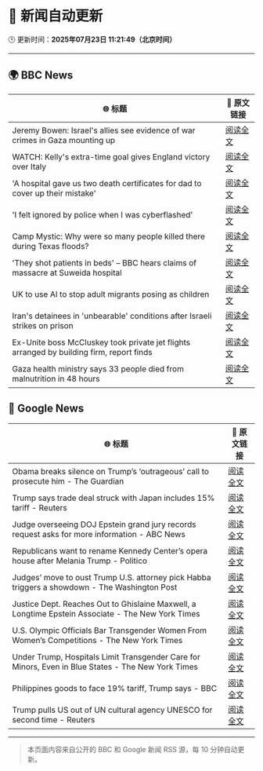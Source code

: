 # 🧠 新闻自动更新

🕒 更新时间：**2025年07月23日 11:21:49（北京时间）**

---

## 🌍 BBC News

| 🌐 标题 | 🔗 原文链接 |
|--------|-------------|
| Jeremy Bowen: Israel's allies see evidence of war crimes in Gaza mounting up | [阅读全文](https://www.bbc.com/news/articles/cp863mln0pmo) |
| WATCH: Kelly's extra-time goal gives England victory over Italy | [阅读全文](https://www.bbc.com/sport/football/videos/ckg372489wyo) |
| 'A hospital gave us two death certificates for dad to cover up their mistake' | [阅读全文](https://www.bbc.com/news/articles/c78np7l9djlo) |
| 'I felt ignored by police when I was cyberflashed' | [阅读全文](https://www.bbc.com/news/articles/cn41p1rzxllo) |
| Camp Mystic: Why were so many people killed there during Texas floods? | [阅读全文](https://www.bbc.com/news/videos/clyxk9wpw3eo) |
| 'They shot patients in beds' – BBC hears claims of massacre at Suweida hospital | [阅读全文](https://www.bbc.com/news/articles/cly84jn000do) |
| UK to use AI to stop adult migrants posing as children | [阅读全文](https://www.bbc.com/news/articles/cglzrklp8jyo) |
| Iran's detainees in 'unbearable' conditions after Israeli strikes on prison | [阅读全文](https://www.bbc.com/news/articles/c1jw3j7wydyo) |
| Ex-Unite boss McCluskey took private jet flights arranged by building firm, report finds | [阅读全文](https://www.bbc.com/news/articles/cp3kgg55410o) |
| Gaza health ministry says 33 people died from malnutrition in 48 hours | [阅读全文](https://www.bbc.com/news/articles/cq8zlx8xwjno) |

## 📰 Google News

| 🌐 标题 | 🔗 原文链接 |
|--------|-------------|
| Obama breaks silence on Trump’s ‘outrageous’ call to prosecute him - The Guardian | [阅读全文](https://news.google.com/rss/articles/CBMif0FVX3lxTE1COFhiQk9ZWUw2bkNIZk40LW8yTlpzZU5JeE5rWG4xMXpmWExib2g5V2E0S2JkVm9XNF92RmRCOU5xNW81dlpLN3QwOWUzNThwZXNLTHl2QVZ5U3U2a2J2WXRPalJZZEotLTdPNzFHamh0emhoeFlsT3ZhNnR6dTA?oc=5) |
| Trump says trade deal struck with Japan includes 15% tariff - Reuters | [阅读全文](https://news.google.com/rss/articles/CBMipgFBVV95cUxNT0xMSGVzdkVGLXpFcGhGZVA1X1ZKLU8tN3cyeEU4a0UwTmg0RGZRUGNGZWdNa2NuY1BPZ0VmbWxMcUkwZXhzOWJEcmxHZldmb3hTTXZranhGbzdrVUpaY24xMk1xSUM0NmF4czRNa2FmZ3pJMk9ibTBvRk5BeVI3TEphQXhja1BXUjNwVXZPTVJ0Sld0dUxsR2JDektHNXBEU0pObWR3?oc=5) |
| Judge overseeing DOJ Epstein grand jury records request asks for more information - ABC News | [阅读全文](https://news.google.com/rss/articles/CBMiqgFBVV95cUxOaVVfZnBWVTloYjdLcnpUMG4wRnJfRExYRlVTWVdxaF9GNzNxT3hMb2ZIckd3X0VtU1Q2S0piLVlTdXRlTDkzNnV6dEU1WG9jQ1JGM2s1S1JyMUQxYjl6SG4zTWRXOVVVOHhqQmhWbDNpRmtTMUdwUDJKVFQxX1MxZnd4VnphbGxfRWJva1NFVVVNTng1aHZZTjY4cjhvVXo5NFdWWGFSTThyUdIBrwFBVV95cUxQWDR4Z1FxeHN1b2lUT0dGMi1ObzlHLTVOelgwajFvSkN5YUd4MzNGYzhuR0hnYVNTT1dXY1VScjVjei0ta1BMYk8xSVlLUXlvVlBjWlRmWkU3c1RTTU5mQnJiYmFTbjRGaU4yWU1YUlhkRFp3TUtMbHY2TFh6QWtmMDlmMXVQZXhHMmdtUEZ2YUNfU2QxNzdHNkhPQ3lfSzBlbmpsUkJMbG05ZXlUWmxZ?oc=5) |
| Republicans want to rename Kennedy Center’s opera house after Melania Trump - Politico | [阅读全文](https://news.google.com/rss/articles/CBMimwFBVV95cUxORHh2WDNzdEtDLW1oVzNMdFlyeWdQWnBUejBJd3Z6MVBGQkFxX1dkcVlXYUNCQUVGWkFqOXpXMEVvWUpNMDdXRFZXVGFWQnhoTWNERUIyX2ZRZXJrenQxZ2JkbTl2ZmdnMnNzZjFacWtUcEdXa2w2TDlBUkZtaDQxeHlNU2puYkw5aGpYWElpZ1psRnNxZWR2SUNxYw?oc=5) |
| Judges’ move to oust Trump U.S. attorney pick Habba triggers a showdown - The Washington Post | [阅读全文](https://news.google.com/rss/articles/CBMiogFBVV95cUxNcXlNbHhpeUd4Z3lzVjJfTTZZWDRXdmNReHFoWDBJaEQ5TEVyZ2p3Yi1CMFJxN1Z1QTdMYjRCTzZhX0lzZFRCT3JjbWhFbEh5ZWFNWTBLMFkyQUJSRnNSemh5bDZ0UkJjOVRTajA4RzZaOS1VRlJBaDRqMVB2cWR4b2JOM1VJdkpEWDJYMHN4TkhPZFhDU2tGRC1VYmduRG16WWc?oc=5) |
| Justice Dept. Reaches Out to Ghislaine Maxwell, a Longtime Epstein Associate - The New York Times | [阅读全文](https://news.google.com/rss/articles/CBMiiAFBVV95cUxQMGVkNG82OTJ5OVVxelBrN3hYbXFzdGhyUGJyM0tXV2EyR3BZT0ZIU2RkMW10WC1leUpPWFJIcmltUXhYVGVVMkhnQkdKT29sREhLQjZ1YlhsWVh2UEJST3hzblUtY0EyYnA1OEMxcnJ5QktpZFIzQUtjaHF4RFozNWt1XzJCcE9k?oc=5) |
| U.S. Olympic Officials Bar Transgender Women From Women’s Competitions - The New York Times | [阅读全文](https://news.google.com/rss/articles/CBMimgFBVV95cUxPdldSSmpJdDBBcnBobFFRbkNkX01IaklMM0pQdWJTWE9qT0JuQ2ItdVVELVpzUlM1X1FXbHFsRDVpQy1QaXB1dlYxQlVqbWhJSFJzZTRiU25uU0ZLZmRxNndLY2VuQlhpZnBtZnFGM3lILTRFZ3dNYWIxdE4xMDNrWktCNTd2emlSR29ld2pSbWgxUXdla0xWTlpn?oc=5) |
| Under Trump, Hospitals Limit Transgender Care for Minors, Even in Blue States - The New York Times | [阅读全文](https://news.google.com/rss/articles/CBMilwFBVV95cUxQd0dhSDdlV1p1bG9pbGItalQzSl91ZEgtU3dvSThJQlpBMG9RT1g2NTQ5RVZpNnk2TTZHMEN5SmdyRV9ETFcyTFZqYjN0SWUwempMcW05eHY4T0lVZTExdmNrWmk1ekVFXzNaNG1RTExMdmxWOG93ektXTS1ERE55WWl1aTNrR0FzX2V4U2VfTzc2eUpKOTVr?oc=5) |
| Philippines goods to face 19% tariff, Trump says - BBC | [阅读全文](https://news.google.com/rss/articles/CBMiWkFVX3lxTE5oRkpLRld2TmlhbGd1c0k1dG5QVVlBb2lVcmRkTWZuV0NQNVBOT2hxUjhCVFZrdkJVbW02V3A2VXNqVzRZVWhxMGRHRzhPaEJTQlVaVi13NFJid9IBX0FVX3lxTE9yanhkZTZOQkgyTTRUNVc1N1htR1IyNmlWZHU1WEltX0tqeXNjUjMyYjBqTG5kall4cGRhSmVZTVNCSTJRTHZSaGRWYnlGNUFFOV9YVkNBUlpOVF9yWFlN?oc=5) |
| Trump pulls US out of UN cultural agency UNESCO for second time - Reuters | [阅读全文](https://news.google.com/rss/articles/CBMinwFBVV95cUxQVGJLeTBteDhhbEVUR1U1SW1kU0lFZXV1SURaV1ZNRTRDcjJCYmlFMVBXbzduMjFQRzRyMDlkQTU5cVZ2M0d2WnU5c1dIOFU1eFdvWmY0bUhJdHd5cXY5dEE3VUktZDNYT01VMGFBNXVJQTkwQzBxVERkX2Ztd0lmS0dVT0I5SjV3b2g3TzJabW5GS0hRdmFIc0d4QUtBbGM?oc=5) |

---
> 本页面内容来自公开的 BBC 和 Google 新闻 RSS 源，每 10 分钟自动更新。